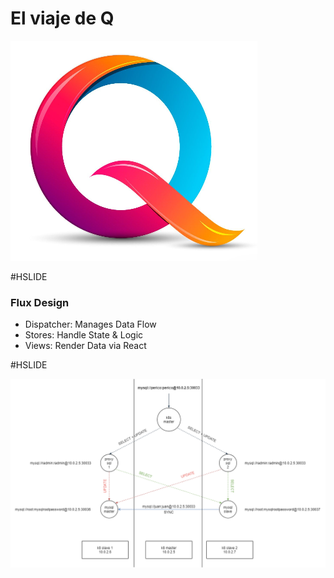 # El viaje de Q


![q-logo](https://raw.githubusercontent.com/jocrecre/ansible-kubernetes-mysql-proxysql/master/doc/q-logo.png)

#HSLIDE

### Flux Design

- Dispatcher: Manages Data Flow
- Stores: Handle State & Logic
- Views: Render Data via React

#HSLIDE

![Itinerario](https://raw.githubusercontent.com/jocrecre/ansible-kubernetes-mysql-proxysql/master/doc/k8lab.png)
